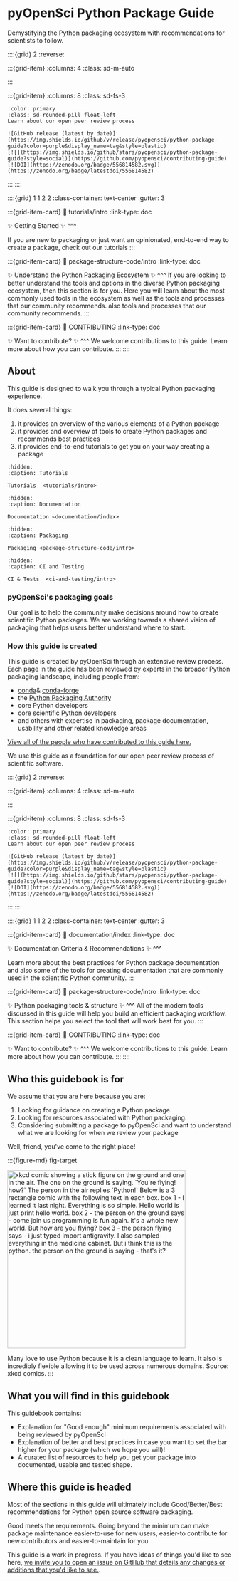 # pyOpenSci Python Package Guide

Demystifying the Python packaging ecosystem with recommendations for
scientists to follow.


::::{grid} 2
:reverse:

:::{grid-item}
:columns: 4
:class: sd-m-auto

:::

:::{grid-item}
:columns: 8
:class: sd-fs-3

```{button-link} https://www.pyopensci.org/about-peer-review/
:color: primary
:class: sd-rounded-pill float-left
Learn about our open peer review process
```

```{only} html
![GitHub release (latest by date)](https://img.shields.io/github/v/release/pyopensci/python-package-guide?color=purple&display_name=tag&style=plastic)
[![](https://img.shields.io/github/stars/pyopensci/python-package-guide?style=social)](https://github.com/pyopensci/contributing-guide)
[![DOI](https://zenodo.org/badge/556814582.svg)](https://zenodo.org/badge/latestdoi/556814582)
```

:::
::::


::::{grid} 1 1 2 2
:class-container: text-center
:gutter: 3

:::{grid-item-card}
:link: tutorials/intro
:link-type: doc

✨ Getting Started ✨
^^^

If you are new to packaging or just want an opinionated, end-to-end
way to create a package, check out our tutorials
:::

:::{grid-item-card}
:link: package-structure-code/intro
:link-type: doc

✨ Understand the Python Packaging Ecosystem ✨
^^^
If you are looking to better understand the tools and options in the
diverse Python packaging ecosystem, then this section is for you. Here
you will learn about the most commonly used tools in the ecosystem as
well as the tools and processes that our community recommends.
also tools and processes that our community recommends.
:::

:::{grid-item-card}
:link: CONTRIBUTING
:link-type: doc

✨ Want to contribute? ✨
^^^
We welcome contributions to this guide. Learn more about how you can
contribute.
:::
::::

## About

This guide is designed to walk you through a typical Python packaging experience.

It does several things:

1. it provides an overview of the various elements of a Python package
2. it provides and overview of tools to create Python packages and recommends best practices
3. it provides end-to-end tutorials to get you on your way creating a package

```{toctree}
:hidden:
:caption: Tutorials

Tutorials  <tutorials/intro>
```

```{toctree}
:hidden:
:caption: Documentation

Documentation <documentation/index>

```

```{toctree}
:hidden:
:caption: Packaging

Packaging <package-structure-code/intro>

```

```{toctree}
:hidden:
:caption: CI and Testing

CI & Tests  <ci-and-testing/intro>
```

### pyOpenSci's packaging goals

Our goal is to help the
community make decisions around how to create scientific Python packages. We are working towards a shared vision of packaging that helps users better understand where to start.

### How this guide is created

This guide is created by pyOpenSci through an extensive review process. Each page in the guide has been reviewed by experts in the broader Python packaging landscape, including people from:

- [conda](https://docs.conda.io/en/latest/)& [conda-forge](https://conda-forge.org/)
- the [Python Packaging Authority](https://www.pypa.io/en/latest/)
- core Python developers
- core scientific Python developers
- and others with expertise in packaging, package documentation, usability and other related knowledge areas

[View all of the people who have contributed to this guide here.
](https://github.com/pyOpenSci/python-package-guide#contributors-)

We use this guide as a foundation for our open peer review process of
scientific software.

::::{grid} 2
:reverse:

:::{grid-item}
:columns: 4
:class: sd-m-auto

:::

:::{grid-item}
:columns: 8
:class: sd-fs-3

```{button-link} https://www.pyopensci.org/about-peer-review/
:color: primary
:class: sd-rounded-pill float-left
Learn about our open peer review process
```

```{only} html
![GitHub release (latest by date)](https://img.shields.io/github/v/release/pyopensci/python-package-guide?color=purple&display_name=tag&style=plastic)
[![](https://img.shields.io/github/stars/pyopensci/python-package-guide?style=social)](https://github.com/pyopensci/contributing-guide)
[![DOI](https://zenodo.org/badge/556814582.svg)](https://zenodo.org/badge/latestdoi/556814582)
```

:::
::::

::::{grid} 1 1 2 2
:class-container: text-center
:gutter: 3

:::{grid-item-card}
:link: documentation/index
:link-type: doc

✨ Documentation Criteria & Recommendations ✨
^^^

Learn more about the best practices for Python package
documentation and also some of the tools for creating
documentation that are
commonly used in the scientific Python community.
:::

:::{grid-item-card}
:link: package-structure-code/intro
:link-type: doc

✨ Python packaging tools & structure ✨
^^^
All of the modern tools discussed in this guide will help you build an efficient packaging workflow. This section helps you select the tool that will work best for you.
:::

:::{grid-item-card}
:link: CONTRIBUTING
:link-type: doc

✨ Want to contribute? ✨
^^^
We welcome contributions to this guide. Learn more about how you can
contribute.
:::
::::

## Who this guidebook is for

We assume that you are here because you are:

1. Looking for guidance on creating a Python package.
1. Looking for resources associated with Python packaging.
1. Considering submitting a package to pyOpenSci and want to understand what we are looking for when we review your package

Well, friend, you've come to the right place!

:::{figure-md} fig-target

<img src="/images/python-flying-xkcd.png" alt="xkcd comic showing a stick figure on the ground and one in the air. The one on the ground is saying. `You're flying! how?`  The person in the air replies  `Python!` Below is a 3 rectangle comic with the following text in each box. box 1 - I learned it last night. Everything is so simple. Hello world is just print hello world. box 2 - the person on the ground says - come join us programming is fun again. it's a whole new world. But how are you flying? box 3 - the person flying says - i just typed import antigravity. I also sampled everything in the medicine cabinet. But i think this is the python. the person on the ground is saying - that's it?" width="400px">

Many love to use Python because it is a clean language to learn. It also is incredibly flexible allowing it to be used across numerous domains. Source: xkcd comics.
:::

## What you will find in this guidebook

This guidebook contains:

- Explanation for "Good enough" minimum requirements associated with being reviewed by pyOpenSci
- Explanation of better and best practices in case you want to set the bar higher for your package (which we hope you will)!
- A curated list of resources to help you get your package into documented, usable and tested shape.

## Where this guide is headed

Most of the sections in this guide will ultimately include Good/Better/Best recommendations for Python open source software packaging.

Good meets the requirements. Going beyond the minimum can make package maintenance easier-to-use for new users, easier-to contribute for new contributors and easier-to-maintain for you.

This guide is a work in progress. If you have ideas of things you'd like
to see here, [we invite you to open an issue on GitHub that details any changes or additions that you'd like to see.](https://github.com/pyOpenSci/python-package-guide/issues).
